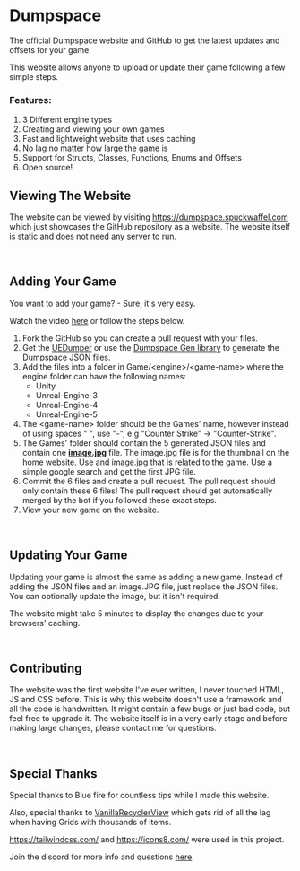 <h1>Dumpspace</h1>
<p>The official Dumpspace website and GitHub to get the latest updates and offsets for your game.</p>
<p>This website allows anyone to upload or update their game following a few simple steps.</p>
<h3>Features:</h3>
<ol>
<li>3 Different engine types</li>
<li>Creating and viewing your own games</li>
<li>Fast and lightweight website that uses caching</li>
<li>No lag no matter how large the game is</li>
<li>Support for Structs, Classes, Functions, Enums and Offsets</li>
<li>Open source!</li>
</ol>
<h2>Viewing The Website</h2>
<p>The website can be viewed by visiting <a href="https://dumpspace.spuckwaffel.com">https://dumpspace.spuckwaffel.com</a> which just showcases the GitHub repository as a website. The website itself is static and does not need any server to run.</p>
<p>&nbsp;</p>
<h2>Adding Your Game</h2>
<p>You want to add your game? - Sure, it's very easy.</p>
<p>Watch the video <a href="https://youtu.be/urUdnCld1rY">here</a> or follow the steps below.</p>
<ol>
<li>Fork the GitHub so you can create a pull request with your files.</li>
<li>Get the <a href="https://github.com/Spuckwaffel/UEDumper">UEDumper</a> or use the <a href="https://github.com/Spuckwaffel/Dumpspace-Gen">Dumpspace Gen library</a> to generate the Dumpspace JSON files.</li>
<li>Add the files into a folder in Game/&lt;engine&gt;/&lt;game-name&gt; where the engine folder can have the following names:<br />
<ul>
<li>Unity</li>
<li>Unreal-Engine-3</li>
<li>Unreal-Engine-4</li>
<li>Unreal-Engine-5</li>
</ul>
</li>
<li>The &lt;game-name&gt; folder should be the Games' name, however instead of using spaces " ", use "-", e.g "Counter Strike" &rarr; "Counter-Strike".</li>
<li>The Games' folder should contain the 5 generated JSON files and contain one&nbsp;<span style="text-decoration: underline;"><strong>image.jpg</strong></span> file. The image.jpg file is for the thumbnail on the home website. Use and image.jpg that is related to the game. Use a simple google search and get the first JPG file.</li>
<li>Commit the 6 files and create a pull request. The pull request should only contain these 6 files! The pull request should get automatically merged by the bot if you followed these exact steps.</li>
<li>View your new game on the website.</li>
</ol>
<p>&nbsp;</p>
<h2>Updating Your Game</h2>
<p>Updating your game is almost the same as adding a new game. Instead of adding the JSON files and an image.JPG file, just replace the JSON files. You can optionally update the image, but it isn't required.</p>
<p>The website might take 5 minutes to display the changes due to your browsers' caching.</p>
<p>&nbsp;</p>
<h2>Contributing</h2>
<p>The website was the first website I've ever written, I never touched HTML, JS and CSS before. This is why this website doesn't use a framework and all the code is handwritten. It might contain a few bugs or just bad code, but feel free to upgrade it. The website itself is in a very early stage and before making large changes, please contact me for questions.</p>
<p>&nbsp;</p>
<h2>Special Thanks</h2>
<p>Special thanks to Blue fire for countless tips while I made this website.</p>
<p>Also, special thanks to <a href="https://github.com/winetree94/VanillaRecyclerView">VanillaRecyclerView</a> which gets rid of all the lag when having Grids with thousands of items.&nbsp;</p>
<p><a href="https://tailwindcss.com/">https://tailwindcss.com/</a> and <a href="https://icons8.com/">https://icons8.com/</a> were used in this project.</p>

<p>Join the discord for more info and questions <a href="https://discord.gg/XZAqYVhpjm">here</a>.</p>
